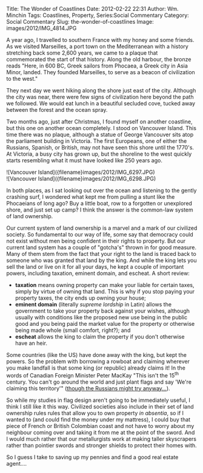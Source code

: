 Title: The Wonder of Coastlines
Date: 2012-02-22 22:31
Author: Wm. Minchin
Tags: Coastlines, Property, Series:Social Commentary
Category: Social Commentary
Slug: the-wonder-of-coastlines
Image: images/2012/IMG_4814.JPG

A year ago, I travelled to southern France with my honey and some friends. As
we visited Marseilles, a port town on the Mediterranean with a history
stretching back some 2,600 years, we came to a plaque that commemorated the
start of that history. Along the old harbour, the bronze reads "Here, in 600
BC, Greek sailors from Phocaea, a Greek city in Asia Minor, landed. They
founded Marseilles, to serve as a beacon of civilization to the west."

They next day we went hiking along the shore just east of the city. Although
the city was near, there were few signs of civilization here beyond the path we
followed. We would eat lunch in a beautiful secluded cove, tucked away between
the forest and the ocean spray.

Two months ago, just after Christmas, I found myself on another coastline, but
this one on another ocean completely. I stood on Vancouver Island. This time
there was no plaque, although a statue of George Vancouver sits atop the
parliament building in Victoria. The first Europeans, one of either the
Russians, Spanish, or British, may not have seen this shore until the 1770's.
At Victoria, a busy city has grown up, but the shoreline to the west quickly
starts resembling what it must have looked like 250 years ago.

<div markdown=1 class="feature-image">
![Vancouver Island]({filename}images/2012/IMG_6297.JPG)
</div>
<div markdown=1 class="feature-image">
![Vancouver Island]({filename}images/2012/IMG_6298.JPG)
</div>

In both places, as I sat looking out over the ocean and listening to the gently
crashing surf, I wondered what kept me from pulling a stunt like the Phocaeians
of long ago? Buy a little boat, row to a forgotten or unexplored shore, and
just set up camp? I think the answer is the common-law system of land
ownership.

Our current system of land ownership is a marvel and a mark of our civilized
society. So fundamental to our way of life, some say that democracy could not
exist without men being confident in their rights to property. But our current
land system has a couple of "gotcha's" thrown in for good measure. Many of them
stem from the fact that your right to the land is traced back to someone who
was granted that land by the king. And while the king lets you sell the land or
live on it for all your days, he kept a couple of important powers, including
taxation, eminent domain, and escheat. A short review:

-   **taxation** means owning property can make your liable for certain taxes,
    simply by virtue of owning that land. This is why if you stop paying your
    property taxes, the city ends up owning your house;
-   **eminent domain** (literally *supreme lordship* in Latin) allows the
    government to take your property back against your wishes, although usually
    with conditions like the proposed new use being in the public good and you
    being paid the market value for the property or otherwise being made whole
    (small comfort, right?); and
-   **escheat** allows the king to claim the property if you don't otherwise
    have an heir.

Some countries (like the US) have done away with the king, but kept the powers.
So the problem with borrowing a rowboat and claiming wherever you make landfall
is that some king (or republic) already claims it! In the words of Canadian
Foreign Minister Peter MacKay "This isn't the 15<sup>th</sup> century. You
can't go around the world and just plant flags and say 'We're claiming this
territory'" ([though the Russians might try
anyway...](http://www.canada.com/montrealgazette/story.html?id=3f4b4327-92a7-4043-ae95-3575763d7b08)).

So while my studies in flag design aren't going to be immediately useful, I
think I still like it this way. Civilized societies also include in their set
of land ownership rules rules that allow you to own property *in absentia*, so
if I wanted to (and could find the money under my mattress), I could buy that
piece of French or British Colombian coast and not have to worry about my
neighbour coming over and taking it from me at the point of the sword. And I
would much rather that our metallurgists work at making taller skyscrapers
rather than pointier swords and stronger shields to protect their homes with.

So I guess I take to saving up my pennies and find a good real estate agent....
